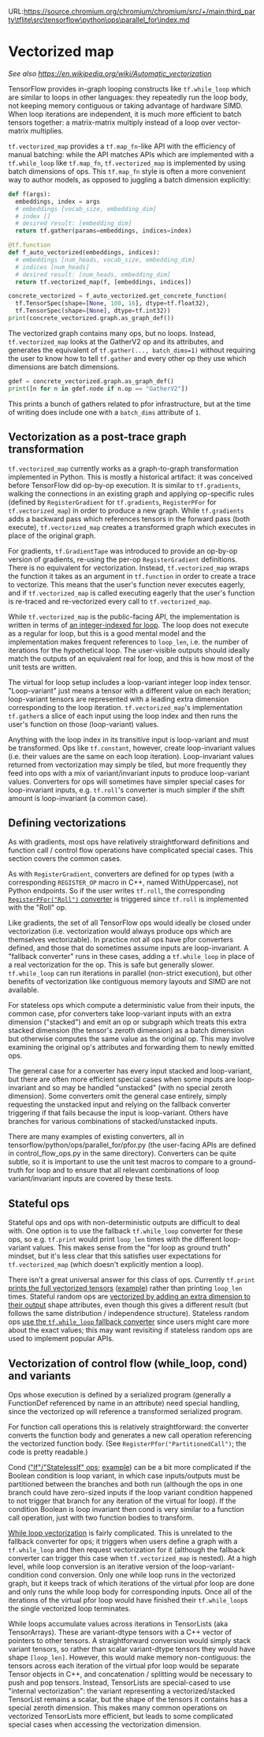 URL:https://source.chromium.org/chromium/chromium/src/+/main:third_party\tflite\src\tensorflow\python\ops\parallel_for\index.md
# Vectorized map

*See also https://en.wikipedia.org/wiki/Automatic_vectorization*

TensorFlow provides in-graph looping constructs like `tf.while_loop` which are
similar to loops in other languages: they repeatedly run the loop body, not
keeping memory contiguous or taking advantage of hardware SIMD. When loop
iterations are independent, it is much more efficient to batch tensors together:
a matrix-matrix multiply instead of a loop over vector-matrix multiplies.

`tf.vectorized_map` provides a `tf.map_fn`-like API with the efficiency of
manual batching: while the API matches APIs which are implemented with a
`tf.while_loop` like `tf.map_fn`, `tf.vectorized_map` is implemented by using
batch dimensions of ops. This `tf.map_fn` style is often a more convenient way
to author models, as opposed to juggling a batch dimension explicitly:

```python
def f(args):
  embeddings, index = args
  # embeddings [vocab_size, embedding_dim]
  # index []
  # desired result: [embedding_dim]
  return tf.gather(params=embeddings, indices=index)

@tf.function
def f_auto_vectorized(embeddings, indices):
  # embeddings [num_heads, vocab_size, embedding_dim]
  # indices [num_heads]
  # desired result: [num_heads, embedding_dim]
  return tf.vectorized_map(f, [embeddings, indices])

concrete_vectorized = f_auto_vectorized.get_concrete_function(
  tf.TensorSpec(shape=[None, 100, 16], dtype=tf.float32),
  tf.TensorSpec(shape=[None], dtype=tf.int32))
print(concrete_vectorized.graph.as_graph_def())
```

The vectorized graph contains many ops, but no loops. Instead,
`tf.vectorized_map` looks at the GatherV2 op and its attributes, and generates
the equivalent of `tf.gather(..., batch_dims=1)` without requiring the user to
know how to tell `tf.gather` and every other op they use which dimensions are
batch dimensions.

```python
gdef = concrete_vectorized.graph.as_graph_def()
print([n for n in gdef.node if n.op == "GatherV2"])
```

This prints a bunch of gathers related to pfor infrastructure, but at the time
of writing does include one with a `batch_dims` attribute of `1`.

## Vectorization as a post-trace graph transformation

`tf.vectorized_map` currently works as a graph-to-graph transformation
implemented in Python. This is mostly a historical artifact: it was conceived
before TensorFlow did op-by-op execution. It is similar to `tf.gradients`,
walking the connections in an existing graph and applying op-specific rules
(defined by `RegisterGradient` for `tf.gradients`, `RegisterPFor` for
`tf.vectorized_map`) in order to produce a new graph. While `tf.gradients` adds
a backward pass which references tensors in the forward pass (both execute),
`tf.vectorized_map` creates a transformed graph which executes in place of the
original graph.

For gradients, `tf.GradientTape` was introduced to provide an op-by-op version
of gradients, re-using the per-op `RegisterGradient` definitions. There is no
equivalent for vectorization. Instead, `tf.vectorized_map` wraps the function it
takes as an argument in `tf.function` in order to create a trace to
vectorize. This means that the user's function never executes eagerly, and if
`tf.vectorized_map` is called executing eagerly that the user's function is
re-traced and re-vectorized every call to `tf.vectorized_map`.

While `tf.vectorized_map` is the public-facing API, the implementation is
written in terms of [an integer-indexed for
loop](https://github.com/tensorflow/tensorflow/blob/8b000ce0d5395d399e08791ae9589b41358f651d/tensorflow/python/ops/parallel_for/control_flow_ops.py#L134). The
loop does not execute as a regular for loop, but this is a good mental model and
the implementation makes frequent references to `loop_len`, i.e. the number of
iterations for the hypothetical loop. The user-visible outputs should ideally
match the outputs of an equivalent real for loop, and this is how most of the
unit tests are written.

The virtual for loop setup includes a loop-variant integer loop index
tensor. "Loop-variant" just means a tensor with a different value on each
iteration; loop-variant tensors are represented with a leading extra dimension
corresponding to the loop iteration. `tf.vectorized_map`'s implementation
`tf.gather`s a slice of each input using the loop index and then runs the user's
function on those (loop-variant) values.

Anything with the loop index in its transitive input is loop-variant and must be
transformed. Ops like `tf.constant`, however, create loop-invariant values
(i.e. their values are the same on each loop iteration). Loop-invariant values
returned from vectorization may simply be tiled, but more frequently they feed
into ops with a mix of variant/invariant inputs to produce loop-variant
values. Converters for ops will sometimes have simpler special cases for
loop-invariant inputs, e.g. `tf.roll`'s converter is much simpler if the shift
amount is loop-invariant (a common case).

## Defining vectorizations

As with gradients, most ops have relatively straightforward definitions and
function call / control flow operations have complicated special cases. This
section covers the common cases.

As with `RegisterGradient`, converters are defined for op types (with a
corresponding `REGISTER_OP` macro in C++, named WithUppercase), not Python
endpoints. So if the user writes `tf.roll`, the corresponding
[`RegisterPFor("Roll")`
converter](https://github.com/tensorflow/tensorflow/blob/349172cf0ac29ba1346d244a40dc4761b4600f2e/tensorflow/python/ops/parallel_for/pfor.py#L2653)
is triggered since `tf.roll` is implemented with the "Roll" op.

Like gradients, the set of all TensorFlow ops would ideally be closed under
vectorization (i.e. vectorization would always produce ops which are themselves
vectorizable). In practice not all ops have pfor converters defined, and those
that do sometimes assume inputs are loop-invariant. A "fallback converter" runs
in these cases, adding a `tf.while_loop` in place of a real vectorization for
the op. This is safe but generally slower. `tf.while_loop` can run iterations in
parallel (non-strict execution), but other benefits of vectorization like
contiguous memory layouts and SIMD are not available.

For stateless ops which compute a deterministic value from their inputs, the
common case, pfor converters take loop-variant inputs with an extra dimension
("stacked") and emit an op or subgraph which treats this extra stacked dimension
(the tensor's zeroth dimension) as a batch dimension but otherwise computes the
same value as the original op. This may involve examining the original op's
attributes and forwarding them to newly emitted ops.

The general case for a converter has every input stacked and loop-variant, but
there are often more efficient special cases when some inputs are loop-invariant
and so may be handled "unstacked" (with no special zeroth dimension). Some
converters omit the general case entirely, simply requesting the unstacked input
and relying on the fallback converter triggering if that fails because the input
is loop-variant. Others have branches for various combinations of
stacked/unstacked inputs.

There are many examples of existing converters, all in
tensorflow/python/ops/parallel_for/pfor.py (the user-facing APIs are defined in
control_flow_ops.py in the same directory). Converters can be quite subtle, so
it is important to use the unit test macros to compare to a ground-truth for
loop and to ensure that all relevant combinations of loop variant/invariant
inputs are covered by these tests.

## Stateful ops

Stateful ops and ops with non-deterministic outputs are difficult to deal
with. One option is to use the fallback `tf.while_loop` converter for these ops,
so e.g. `tf.print` would print `loop_len` times with the different loop-variant
values. This makes sense from the "for loop as ground truth" mindset, but it's
less clear that this satisfies user expectations for `tf.vectorized_map` (which
doesn't explicitly mention a loop).

There isn't a great universal answer for this class of ops. Currently `tf.print`
[prints the full vectorized
tensors](https://github.com/tensorflow/tensorflow/blob/349172cf0ac29ba1346d244a40dc4761b4600f2e/tensorflow/python/ops/parallel_for/pfor.py#L3505-L3522) ([example](https://github.com/tensorflow/tensorflow/blob/8b202f08d52e8206af2bdb2112a62fafbc546ec7/tensorflow/python/ops/parallel_for/control_flow_ops_test.py#L956-L970))
rather than printing `loop_len` times. Stateful random ops are [vectorized by
adding an extra dimension to their output](https://github.com/tensorflow/tensorflow/blob/349172cf0ac29ba1346d244a40dc4761b4600f2e/tensorflow/python/ops/parallel_for/pfor.py#L3276-L3294) shape attributes, even though this
gives a different result (but follows the same distribution / independence
structure). Stateless random ops [use the `tf.while_loop` fallback converter](https://github.com/tensorflow/tensorflow/blob/349172cf0ac29ba1346d244a40dc4761b4600f2e/tensorflow/python/ops/parallel_for/pfor.py#L3360-L3377)
since users might care more about the exact values; this may want revisiting if
stateless random ops are used to implement popular APIs.

## Vectorization of control flow (while_loop, cond) and variants

Ops whose execution is defined by a serialized program (generally a FunctionDef
referenced by name in an attribute) need special handling, since the vectorized
op will reference a transformed serialized program.

For function call operations this is relatively straightforward: the converter
converts the function body and generates a new call operation referencing the
vectorized function body. (See `RegisterPfor("PartitionedCall")`; the code is
pretty readable.)

Cond (["If"/"StatelessIf" ops](https://github.com/tensorflow/tensorflow/blob/349172cf0ac29ba1346d244a40dc4761b4600f2e/tensorflow/python/ops/parallel_for/pfor.py#L4499); [example](https://github.com/tensorflow/tensorflow/blob/8b202f08d52e8206af2bdb2112a62fafbc546ec7/tensorflow/python/ops/parallel_for/control_flow_ops_test.py#L2041-L2053)) can be a bit more complicated if the Boolean
condition is loop variant, in which case inputs/outputs must be partitioned
between the branches and both run (although the ops in one branch could have
zero-sized inputs if the loop variant condition happened to not trigger that
branch for any iteration of the virtual for loop). If the condition Boolean is
loop invariant then cond is very similar to a function call operation, just with
two function bodies to transform.

[While loop vectorization](https://github.com/tensorflow/tensorflow/blob/349172cf0ac29ba1346d244a40dc4761b4600f2e/tensorflow/python/ops/parallel_for/pfor.py#L5001) is fairly complicated. This is unrelated to the
fallback converter for ops; it triggers when users define a graph with a
`tf.while_loop` and then request vectorization for it (although the fallback
converter can trigger this case when `tf.vectorized_map` is nested). At a high
level, while loop conversion is an iterative version of the
loop-variant-condition cond conversion. Only one while loop runs in the
vectorized graph, but it keeps track of which iterations of the virtual pfor
loop are done and only runs the while loop body for corresponding inputs. Once
all of the iterations of the virtual pfor loop would have finished their
`tf.while_loop`s the single vectorized loop terminates.

While loops accumulate values across iterations in TensorLists (aka
TensorArrays). These are variant-dtype tensors with a C++ vector of pointers to
other tensors. A straightforward conversion would simply stack variant tensors,
so rather than scalar variant-dtype tensors they would have shape
`[loop_len]`. However, this would make memory non-contiguous: the tensors across
each iteration of the virtual pfor loop would be separate Tensor objects in C++,
and concatenation / splitting would be necessary to push and pop
tensors. Instead, TensorLists are special-cased to use "internal vectorization":
the variant representing a vectorized/stacked TensorList remains a scalar, but
the shape of the tensors it contains has a special zeroth dimension. This makes
many common operations on vectorized TensorLists more efficient, but leads to
some complicated special cases when accessing the vectorization dimension.

